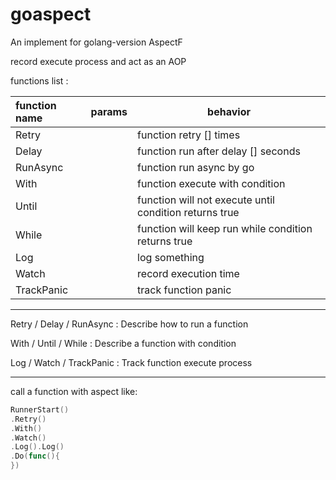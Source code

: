 # goaspect
An implement for golang-version AspectF

record execute process and act as an AOP

functions list :

| function name | params | behavior |
| :--- | :---: | --- |
| Retry |  | function retry [] times |
| Delay |  | function run after delay [] seconds |
| RunAsync |  | function run async by go |
| With |  | function execute with condition |
| Until |  | function will not execute until condition returns true  |
| While |  | function will keep run while condition returns true |
| Log |  | log something |
| Watch |  | record execution time |
| TrackPanic |  | track function panic |

------
Retry / Delay / RunAsync : Describe how to run a function

With / Until / While : Describe a function with condition

Log / Watch / TrackPanic : Track function execute process

------
call a function with aspect like:
```go
RunnerStart()
.Retry()
.With()
.Watch()
.Log().Log()
.Do(func(){
})
```